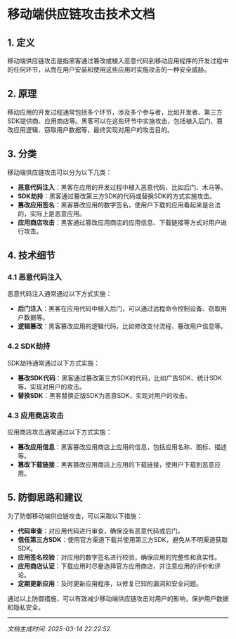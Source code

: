 # 移动端供应链攻击技术文档

## 1. 定义
移动端供应链攻击是指黑客通过篡改或植入恶意代码到移动应用程序的开发过程中的任何环节，从而在用户安装和使用这些应用时实施攻击的一种安全威胁。

## 2. 原理
移动应用的开发过程通常包括多个环节，涉及多个参与者，比如开发者、第三方SDK提供商、应用商店等。黑客可以在这些环节中实施攻击，包括植入后门、篡改应用逻辑、窃取用户数据等，最终实现对用户的攻击目的。

## 3. 分类
移动端供应链攻击可以分为以下几类：
- **恶意代码注入**：黑客在应用的开发过程中植入恶意代码，比如后门、木马等。
- **SDK劫持**：黑客通过篡改第三方SDK的代码或替换SDK的方式实施攻击。
- **篡改应用签名**：黑客篡改应用的数字签名，使用户下载的应用看起来是合法的，实际上是恶意应用。
- **应用商店攻击**：黑客通过篡改应用商店的应用信息、下载链接等方式对用户进行攻击。

## 4. 技术细节
### 4.1 恶意代码注入
恶意代码注入通常通过以下方式实施：
- **后门注入**：黑客在应用代码中植入后门，可以通过远程命令控制设备、窃取用户数据等。
- **逻辑篡改**：黑客篡改应用的逻辑代码，比如修改支付流程、篡改用户信息等。

### 4.2 SDK劫持
SDK劫持通常通过以下方式实施：
- **篡改SDK代码**：黑客通过篡改第三方SDK的代码，比如广告SDK、统计SDK等，实现对用户的攻击。
- **替换SDK**：黑客替换正版SDK为恶意SDK，实现对用户的攻击。

### 4.3 应用商店攻击
应用商店攻击通常通过以下方式实施：
- **篡改应用信息**：黑客篡改应用商店上应用的信息，包括应用名称、图标、描述等。
- **篡改下载链接**：黑客篡改应用商店上应用的下载链接，使用户下载到恶意应用。

## 5. 防御思路和建议
为了防御移动端供应链攻击，可以采取以下措施：
- **代码审查**：对应用代码进行审查，确保没有恶意代码或后门。
- **信任第三方SDK**：使用官方渠道下载并使用第三方SDK，避免从不明渠道获取SDK。
- **应用签名校验**：对应用的数字签名进行校验，确保应用的完整性和真实性。
- **应用商店认证**：下载应用时尽量选择官方应用商店，并注意应用的评价和评论。
- **定期更新应用**：及时更新应用程序，以修复已知的漏洞和安全问题。

通过以上防御措施，可以有效减少移动端供应链攻击对用户的影响，保护用户数据和隐私安全。

---

*文档生成时间: 2025-03-14 22:22:52*
